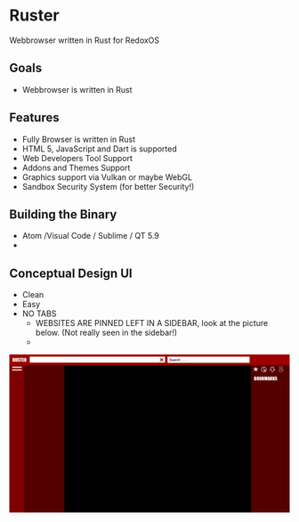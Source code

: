 # Ruster
Webbrowser written in Rust for RedoxOS

## Goals

+ Webbrowser is written in Rust

## Features

+ Fully Browser is written in Rust
+ HTML 5, JavaScript and Dart is supported
+ Web Developers Tool Support
+ Addons and Themes Support
+ Graphics support via Vulkan or maybe WebGL
+ Sandbox Security System (for better Security!)

## Building the Binary

+ Atom /Visual Code / Sublime / QT 5.9
+ 


## Conceptual Design UI

+ Clean
+ Easy
+ NO TABS
  + WEBSITES ARE PINNED LEFT IN A SIDEBAR, look at the picture below. (Not really seen in the  sidebar!)
  + 
  
![Screenshot](Test_Concept_Reflex.png)
